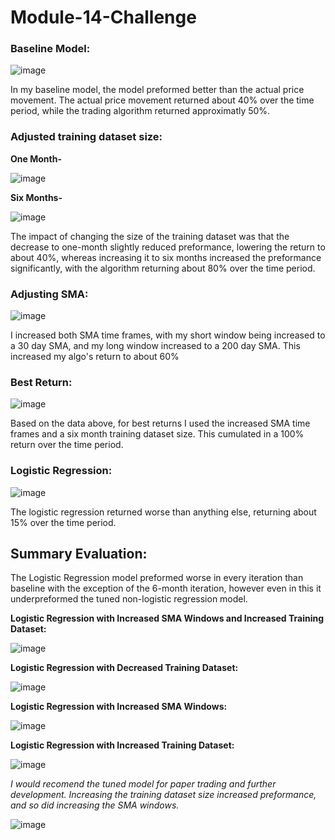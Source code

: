 # Module-14-Challenge

### **Baseline Model:**

![image](https://github.com/Mccalabrese/Module-14-Challenge/assets/138624063/c4fd9284-039a-452f-8c4f-d1d5851bc89e)

In my baseline model, the model preformed better than the actual price movement. The actual price movement returned about 40% over the time period, while the trading algorithm returned approximatly 50%.


### **Adjusted training dataset size:**

**One Month-**

![image](https://github.com/Mccalabrese/Module-14-Challenge/assets/138624063/14d113e7-62bd-4b91-914f-a1bd9b4aafd9)

**Six Months-**

![image](https://github.com/Mccalabrese/Module-14-Challenge/assets/138624063/de3aaaf2-4a9f-4aa9-89e7-f0a41396b39e)

The impact of changing the size of the training dataset was that the decrease to one-month slightly reduced preformance, lowering the return to about 40%, whereas increasing it to six months increased the preformance significantly, with the algorithm returning about 80% over the time period.

### **Adjusting SMA:**

![image](https://github.com/Mccalabrese/Module-14-Challenge/assets/138624063/f523eb6d-9a29-4684-9017-47d10202fe8c)

I increased both SMA time frames, with my short window being increased to a 30 day SMA, and my long window increased to a 200 day SMA. This increased my algo's return to about 60%

### **Best Return:**

![image](https://github.com/Mccalabrese/Module-14-Challenge/assets/138624063/2acf0749-1fd3-4aee-8f54-a91cc6c772d1)

Based on the data above, for best returns I used the increased SMA time frames and a six month training dataset size. This cumulated in a 100% return over the time period.

### **Logistic Regression:**

![image](https://github.com/Mccalabrese/Module-14-Challenge/assets/138624063/6c421359-696d-4c69-94f6-99c5a5257b03)

The logistic regression returned worse than anything else, returning about 15% over the time period.

## **Summary Evaluation:**

The Logistic Regression model preformed worse in every iteration than baseline with the exception of the 6-month iteration, however even in this it underpreformed the tuned non-logistic regression model.

**Logistic Regression with Increased SMA Windows and Increased Training Dataset:**

![image](https://github.com/Mccalabrese/Module-14-Challenge/assets/138624063/19e88270-5628-44ff-a524-bfff8db06151)

**Logistic Regression with Decreased Training Dataset:**

![image](https://github.com/Mccalabrese/Module-14-Challenge/assets/138624063/8213ccc6-a92e-4876-ad5a-81a9d9d0c067)

**Logistic Regression with Increased SMA Windows:**

![image](https://github.com/Mccalabrese/Module-14-Challenge/assets/138624063/2d8f96d3-2cb2-4693-91d2-b28a98151bc9)

**Logistic Regression with Increased Training Dataset:**

![image](https://github.com/Mccalabrese/Module-14-Challenge/assets/138624063/05e859ba-1ac8-4534-82c0-f39876810894)


*I would recomend the tuned model for paper trading and further development. Increasing the training dataset size increased preformance, and so did increasing the SMA windows.*

![image](https://github.com/Mccalabrese/Module-14-Challenge/assets/138624063/196436d4-0592-40ed-8f4e-a1e5243de254)
